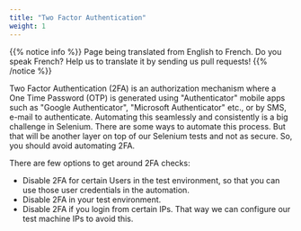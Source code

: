 ```yaml
---
title: "Two Factor Authentication"
weight: 1
---
```


{{% notice info %}}
<i class="fas fa-language"></i> Page being translated from 
English to French. Do you speak French? Help us to translate
it by sending us pull requests!
{{% /notice %}}

Two Factor Authentication (2FA) is an authorization 
mechanism where a One Time Password (OTP) is generated using "Authenticator" 
mobile apps such as "Google Authenticator", "Microsoft Authenticator" 
etc., or by SMS, e-mail to authenticate. Automating this seamlessly 
and consistently is a big challenge in Selenium. There are some ways 
to automate this process. But that will be another layer on top of our 
Selenium tests and not as secure. So, you should avoid automating 2FA.

There are few options to get around 2FA checks:

* Disable 2FA for certain Users in the test environment, so that you can 
use those user credentials in the automation.
* Disable 2FA in your test environment.
* Disable 2FA if you login from certain IPs. That way we can configure our 
test machine IPs to avoid this.
